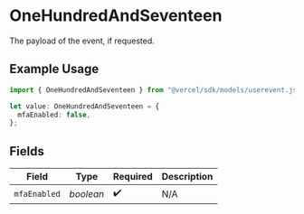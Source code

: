# OneHundredAndSeventeen

The payload of the event, if requested.

## Example Usage

```typescript
import { OneHundredAndSeventeen } from "@vercel/sdk/models/userevent.js";

let value: OneHundredAndSeventeen = {
  mfaEnabled: false,
};
```

## Fields

| Field              | Type               | Required           | Description        |
| ------------------ | ------------------ | ------------------ | ------------------ |
| `mfaEnabled`       | *boolean*          | :heavy_check_mark: | N/A                |